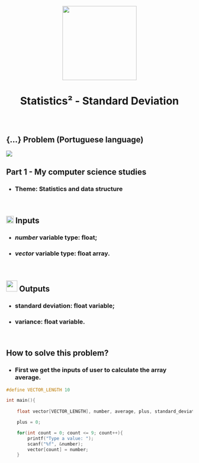 
<p align="center">
  <img src="https://i.pinimg.com/originals/7d/9b/1d/7d9b1d662b28cd365b33a01a3d0288e1.gif" width=200 />
</p>
  
# <p align="center"> Statistics² - Standard Deviation </p>

<br>

## {...} Problem (Portuguese language)
<img src="https://user-images.githubusercontent.com/59677362/121275985-2ec84280-c8a4-11eb-9581-31a835b1c816.png" />

<p align="left"> 
  <h2>Part 1 - My computer science studies</h2>
</p>

* ### Theme: Statistics and data structure

<br>

## <img src="https://cdn2.iconfinder.com/data/icons/material-line/1024/exit-512.png" width=20 /> Inputs

* ### _number_ variable type: float;
* ### _vector_ variable type: float array.

<br>

## <img src="https://th.bing.com/th/id/OIP.kDv_Lx41hEfjb4i7Cq4VcgHaHa?w=195&h=195&c=7&o=5&pid=1.7" width=30 /> Outputs

* ### __standard deviation__: float variable;
* ### __variance__: float variable.

<br>

## How to solve this problem? 

* ### First we get the inputs of user to calculate the array average.

```C
#define VECTOR_LENGTH 10

int main(){
    
    float vector[VECTOR_LENGTH], number, average, plus, standard_deviation, variance;

    plus = 0;

    for(int count = 0; count <= 9; count++){
        printf("Type a value: ");
        scanf("%f", &number);
        vector[count] = number;
    }
```

